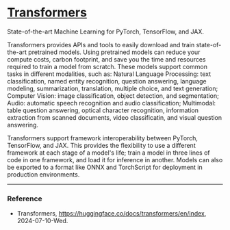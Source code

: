 # [Transformers](https://huggingface.co/docs/transformers/en/index)

State-of-the-art Machine Learning for PyTorch, TensorFlow, and JAX.

Transformers provides APIs and tools to easily download and train state-of-the-art pretrained models. Using pretrained models can reduce your compute costs, carbon footprint, and save you the time and resources required to train a model from scratch. These models support common tasks in different modalities, such as: Natural Language Processing: text classification, named entity recognition, question answering, language modeling, summarization, translation, multiple choice, and text generation; Computer Vision: image classification, object detection, and segmentation; Audio: automatic speech recognition and audio classification; Multimodal: table question answering, optical character recognition, information extraction from scanned documents, video classificatin, and visual question answering.

Transformers support framework interoperability between PyTorch, TensorFlow, and JAX. This provides the flexibility to use a different framework at each stage of a model's life; train a model in three lines of code in one framework, and load it for inference in another. Models can also be exported to a format like ONNX and TorchScript for deployment in production environments.

---

### Reference
- Transformers, https://huggingface.co/docs/transformers/en/index, 2024-07-10-Wed.

